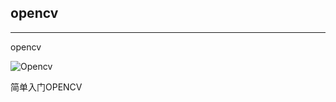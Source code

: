 ## opencv
---
opencv

![Opencv](https://pic4.zhimg.com/v2-aebf20c53413473873c2717bd1bece1b_1200x500.jpg "opencv")

简单入门OPENCV
